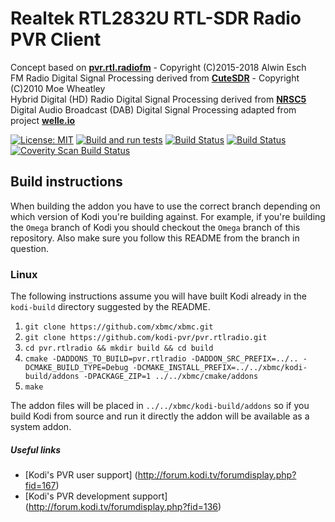 # Realtek RTL2832U RTL-SDR Radio PVR Client



Concept based on [__pvr.rtl.radiofm__](https://github.com/AlwinEsch/pvr.rtl.radiofm) - Copyright (C)2015-2018 Alwin Esch   
FM Radio Digital Signal Processing derived from [__CuteSDR__](https://sourceforge.net/projects/cutesdr/) - Copyright (C)2010 Moe Wheatley   
Hybrid Digital (HD) Radio Digital Signal Processing derived from [__NRSC5__](https://github.com/theori-io/nrsc5)   
Digital Audio Broadcast (DAB) Digital Signal Processing adapted from project [__welle.io__](https://github.com/AlbrechtL/welle.io)

[![License: MIT](https://img.shields.io/badge/License-MIT-blue.svg)](LICENSE.md)
[![Build and run tests](https://github.com/kodi-pvr/pvr.rtlradio/actions/workflows/build.yml/badge.svg?branch=Omega)](https://github.com/kodi-pvr/pvr.rtlradio/actions/workflows/build.yml)
[![Build Status](https://dev.azure.com/teamkodi/kodi-pvr/_apis/build/status/kodi-pvr.pvr.rtlradio?branchName=Omega)](https://dev.azure.com/teamkodi/kodi-pvr/_build/latest?definitionId=62&branchName=Omega)
[![Build Status](https://jenkins.kodi.tv/view/Addons/job/kodi-pvr/job/pvr.rtlradio/job/Omega/badge/icon)](https://jenkins.kodi.tv/blue/organizations/jenkins/kodi-pvr%2Fpvr.rtlradio/branches/)
[![Coverity Scan Build Status](https://scan.coverity.com/projects/5120/badge.svg)](https://scan.coverity.com/projects/5120)

## Build instructions

When building the addon you have to use the correct branch depending on which version of Kodi you're building against. 
For example, if you're building the `Omega` branch of Kodi you should checkout the `Omega` branch of this repository. 
Also make sure you follow this README from the branch in question.

### Linux

The following instructions assume you will have built Kodi already in the `kodi-build` directory 
suggested by the README.

1. `git clone https://github.com/xbmc/xbmc.git`
2. `git clone https://github.com/kodi-pvr/pvr.rtlradio.git`
3. `cd pvr.rtlradio && mkdir build && cd build`
4. `cmake -DADDONS_TO_BUILD=pvr.rtlradio -DADDON_SRC_PREFIX=../.. -DCMAKE_BUILD_TYPE=Debug -DCMAKE_INSTALL_PREFIX=../../xbmc/kodi-build/addons -DPACKAGE_ZIP=1 ../../xbmc/cmake/addons`
5. `make`

The addon files will be placed in `../../xbmc/kodi-build/addons` so if you build Kodi from source and run it directly 
the addon will be available as a system addon.

##### Useful links

* [Kodi's PVR user support] (http://forum.kodi.tv/forumdisplay.php?fid=167)
* [Kodi's PVR development support] (http://forum.kodi.tv/forumdisplay.php?fid=136)
